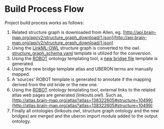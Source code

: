 # Build Process Flow

Project build process works as follows:

1. Related structure graph is downloaded from Allen, eg. [http://api.brain-map.org/api/v2/structure_graph_download/1.json](http://api.brain-map.org/api/v2/structure_graph_download/1.json)
2. Using the [LinkML-OWL](https://github.com/linkml/linkml-owl) structure graph is converted to the owl. [structure_graph_schema.yaml](https://github.com/hkir-dev/mouse_brain_atlas_ontology/blob/main/src/linkml/structure_graph_schema.yaml) template is utilized for the conversion.
3. Using the [ROBOT](http://robot.obolibrary.org/) ontology templating tool, a [new bridge file](https://github.com/hkir-dev/mouse_brain_atlas_ontology/tree/main/src/templates) template is generated.
4. Using the new bridge template atlas and UBERON terms are manually mapped.
5. A 'sources' ROBOT template is generated to annotate if the mapping derived from the old bride or the new one.
6. Using the [ROBOT](http://robot.obolibrary.org/) ontology templating tool, external links to the related atlas web pages are generated (linkouts.owl). Such as, [http://atlas.brain-map.org/atlas?atlas=138322605#structure=10499](http://atlas.brain-map.org/atlas?atlas=138322605#structure=10499)
7. Finally all ontologies (linkouts.owl, structure graph ontology and the new bridges) are merged and the uberon import module added to the output ontology.